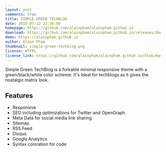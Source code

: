 ```yaml
---
layout: post
comments: true
title: SIMPLE GREEN TECHBLOG
date: 2019-07-12 22:30:00
homepage: https://github.com/alainpham/alainpham.github.io
download: https://github.com/alainpham/alainpham.github.io/releases/download/0.1.0/simple.green.techblog.zip
demo: https://alainpham.github.io
author: Alain Pham
thumbnail: simple-green-techblog.png
license: WTFPL
license_link: https://github.com/alainpham/alainpham.github.io/blob/master/LICENSE
---
```


Simple Green TechBlog is a forkable minimal responsive theme with a green/black/white color scheme.
It's Ideal for techblogs as it gives the nostalgic matrix look.

## Features

* Responsive
* SEO including optimizations for Twitter and OpenGraph
* Meta Data for social media link sharing
* Sitemap
* RSS Feed
* Disqus
* Google Analytics
* Syntax coloration for code
